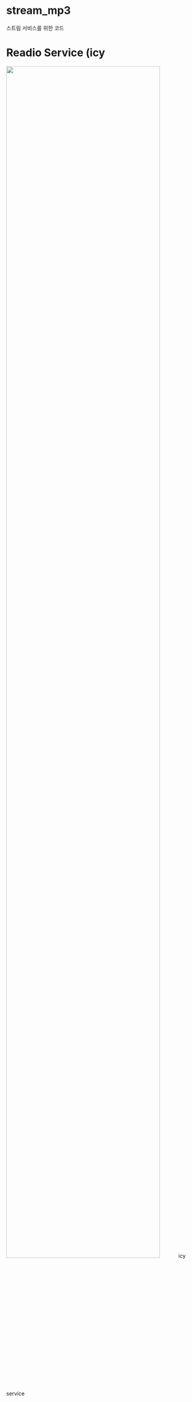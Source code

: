 # stream_mp3


스트림 서비스를 위한 코드


Readio Service (icy
========
<img src="https://user-images.githubusercontent.com/7522634/70137371-be5fb600-165b-11ea-9b6b-dd73e38231a8.png" width="90%"></img>
icy service
